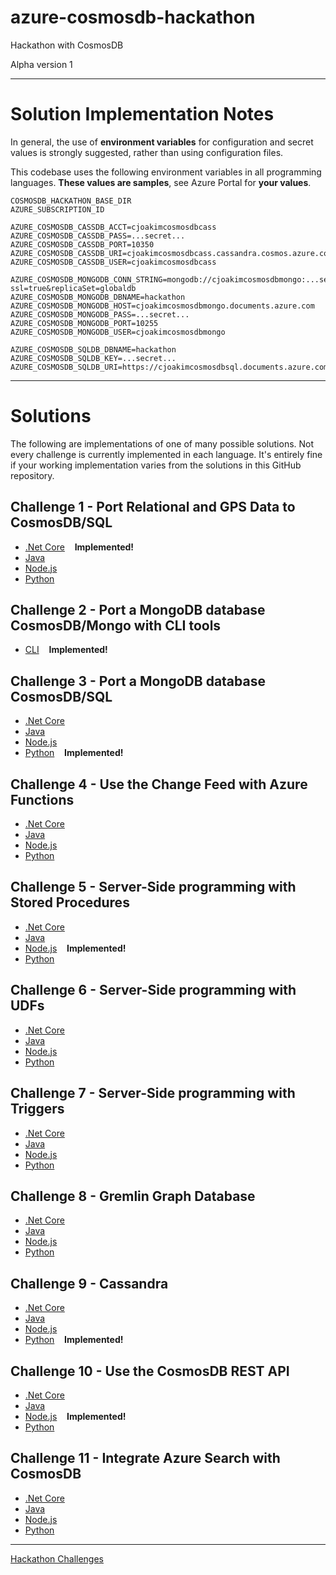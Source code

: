 # azure-cosmosdb-hackathon

Hackathon with CosmosDB

Alpha version 1

---

# Solution Implementation Notes

In general, the use of **environment variables** for configuration and secret values
is strongly suggested, rather than using configuration files.

This codebase uses the following environment variables in all programming languages.
**These values are samples**, see Azure Portal for **your values**.

```
COSMOSDB_HACKATHON_BASE_DIR
AZURE_SUBSCRIPTION_ID

AZURE_COSMOSDB_CASSDB_ACCT=cjoakimcosmosdbcass
AZURE_COSMOSDB_CASSDB_PASS=...secret...
AZURE_COSMOSDB_CASSDB_PORT=10350
AZURE_COSMOSDB_CASSDB_URI=cjoakimcosmosdbcass.cassandra.cosmos.azure.com
AZURE_COSMOSDB_CASSDB_USER=cjoakimcosmosdbcass

AZURE_COSMOSDB_MONGODB_CONN_STRING=mongodb://cjoakimcosmosdbmongo:...secret...@cjoakimcosmosdbmongo.documents.azure.com:10255/?ssl=true&replicaSet=globaldb
AZURE_COSMOSDB_MONGODB_DBNAME=hackathon
AZURE_COSMOSDB_MONGODB_HOST=cjoakimcosmosdbmongo.documents.azure.com
AZURE_COSMOSDB_MONGODB_PASS=...secret...
AZURE_COSMOSDB_MONGODB_PORT=10255
AZURE_COSMOSDB_MONGODB_USER=cjoakimcosmosdbmongo

AZURE_COSMOSDB_SQLDB_DBNAME=hackathon
AZURE_COSMOSDB_SQLDB_KEY=...secret...
AZURE_COSMOSDB_SQLDB_URI=https://cjoakimcosmosdbsql.documents.azure.com:443/
```

---

# Solutions

The following are implementations of one of many possible solutions.
Not every challenge is currently implemented in each language.
It's entirely fine if your working implementation varies from the solutions
in this GitHub repository.

## Challenge 1 - Port Relational and GPS Data to CosmosDB/SQL

- [.Net Core](solutions/challenge1/dotnetcore/notes.md) &nbsp;&nbsp; **Implemented!**
- [Java](solutions/challenge1/java/notes.md)
- [Node.js](solutions/challenge1/node/notes.md)
- [Python](solutions/challenge1/python/notes.md)

## Challenge 2 - Port a MongoDB database CosmosDB/Mongo with CLI tools

- [CLI](solutions/challenge2/cli/notes.md) &nbsp;&nbsp; **Implemented!**

## Challenge 3 - Port a MongoDB database CosmosDB/SQL

- [.Net Core](solutions/challenge3/dotnetcore/notes.md)
- [Java](solutions/challenge3/java/notes.md)
- [Node.js](solutions/challenge3/node/notes.md)
- [Python](solutions/challenge3/python/notes.md) &nbsp;&nbsp; **Implemented!**

## Challenge 4 - Use the Change Feed with Azure Functions

- [.Net Core](solutions/challenge4/dotnetcore/notes.md)
- [Java](solutions/challenge4/java/notes.md)
- [Node.js](solutions/challenge4/node/notes.md)
- [Python](solutions/challenge4/python/notes.md)

## Challenge 5 - Server-Side programming with Stored Procedures

- [.Net Core](solutions/challenge5/dotnetcore/notes.md)
- [Java](solutions/challenge5/java/notes.md)
- [Node.js](solutions/challenge5/node/notes.md) &nbsp;&nbsp; **Implemented!**
- [Python](solutions/challenge5/python/notes.md)

## Challenge 6 - Server-Side programming with UDFs

- [.Net Core](solutions/challenge6/dotnetcore/notes.md)
- [Java](solutions/challenge6/java/notes.md)
- [Node.js](solutions/challenge6/node/notes.md)
- [Python](solutions/challenge6/python/notes.md)

## Challenge 7 - Server-Side programming with Triggers

- [.Net Core](solutions/challenge7/dotnetcore/notes.md)
- [Java](solutions/challenge7/java/notes.md)
- [Node.js](solutions/challenge7/node/notes.md)
- [Python](solutions/challenge7/python/notes.md)

## Challenge 8 - Gremlin Graph Database

- [.Net Core](solutions/challenge8/dotnetcore/notes.md)
- [Java](solutions/challenge8/java/notes.md)
- [Node.js](solutions/challenge8/node/notes.md)
- [Python](solutions/challenge8/python/notes.md)

## Challenge 9 - Cassandra

- [.Net Core](solutions/challenge9/dotnetcore/notes.md)
- [Java](solutions/challenge9/java/notes.md)
- [Node.js](solutions/challenge9/node/notes.md)
- [Python](solutions/challenge9/python/notes.md) &nbsp;&nbsp; **Implemented!**

## Challenge 10 - Use the CosmosDB REST API

- [.Net Core](solutions/challenge10/dotnetcore/notes.md)
- [Java](solutions/challenge10/java/notes.md)
- [Node.js](solutions/challenge10/node/notes.md) &nbsp;&nbsp; **Implemented!**
- [Python](solutions/challenge10/python/notes.md)

## Challenge 11 - Integrate Azure Search with CosmosDB

- [.Net Core](solutions/challenge11/dotnetcore/notes.md)
- [Java](solutions/challenge11/java/notes.md)
- [Node.js](solutions/challenge11/node/notes.md)
- [Python](solutions/challenge11/python/notes.md)

---

[Hackathon Challenges](challenges.md)
